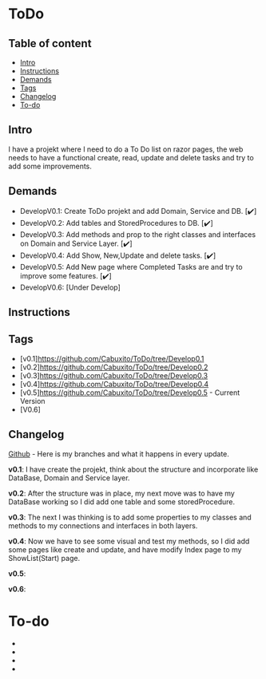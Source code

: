 # ToDo

## Table of content

* [Intro](#Intro)
* [Instructions](#Instructions)
* [Demands](#Demands)
* [Tags](#Tags)
* [Changelog](#Changelog)
* [To-do](#To-do)


## Intro
I have a projekt where I need to do a To Do list on razor pages, the web needs to have a functional create, read, update and delete tasks and try to add some
improvements.

## Demands 

<ul>
  <li> DevelopV0.1: Create ToDo projekt and add Domain, Service and DB. [✔️]</li> 
  <li> DevelopV0.2: Add tables and StoredProcedures to DB. [✔️]</li> 
  <li> DevelopV0.3: Add methods and prop to the right classes and interfaces on Domain and Service Layer. [✔️]</li>
  <li> DevelopV0.4: Add Show, New,Update and delete tasks. [✔️]</li>
  <li> DevelopV0.5: Add New page where Completed Tasks are and try to improve some features. [✔️]</li>
  <li> DevelopV0.6: [Under Develop] </li> 
</ul>

## Instructions


## Tags

* [v0.1]https://github.com/Cabuxito/ToDo/tree/Develop0.1
* [v0.2]https://github.com/Cabuxito/ToDo/tree/Develop0.2
* [v0.3]https://github.com/Cabuxito/ToDo/tree/Develop0.3
* [v0.4]https://github.com/Cabuxito/ToDo/tree/Develop0.4
* [v0.5]https://github.com/Cabuxito/ToDo/tree/Develop0.5 - Current Version
* [V0.6]

## Changelog

[Github](https://github.com/Cabuxito/ToDo/branches) - Here is my branches and what it happens in every update.

**v0.1**:
I have create the projekt, think about the structure and incorporate like DataBase, Domain and Service layer.

**v0.2**:
After the structure was in place, my next move was to have my DataBase working so I did add one table and some storedProcedure.

**v0.3**: 
The next I was thinking is to add some properties to my classes and methods to my connections and interfaces in both layers.

**v0.4**:
Now we have to see some visual and test my methods, so I did add some pages like create and update, and have modify Index page to my ShowList(Start) page.

**v0.5**:

**v0.6**:



# To-do
* 
* 
* 
* 
